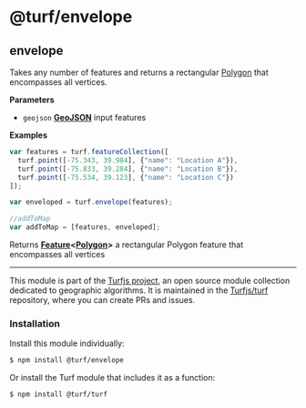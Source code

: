 # @turf/envelope

<!-- Generated by documentation.js. Update this documentation by updating the source code. -->

## envelope

Takes any number of features and returns a rectangular [Polygon](http://geojson.org/geojson-spec.html#polygon) that encompasses all vertices.

**Parameters**

-   `geojson` **[GeoJSON](http://geojson.org/geojson-spec.html#geojson-objects)** input features

**Examples**

```javascript
var features = turf.featureCollection([
  turf.point([-75.343, 39.984], {"name": "Location A"}),
  turf.point([-75.833, 39.284], {"name": "Location B"}),
  turf.point([-75.534, 39.123], {"name": "Location C"})
]);

var enveloped = turf.envelope(features);

//addToMap
var addToMap = [features, enveloped];
```

Returns **[Feature](http://geojson.org/geojson-spec.html#feature-objects)&lt;[Polygon](http://geojson.org/geojson-spec.html#polygon)>** a rectangular Polygon feature that encompasses all vertices

<!-- This file is automatically generated. Please don't edit it directly:
if you find an error, edit the source file (likely index.js), and re-run
./scripts/generate-readmes in the turf project. -->

---

This module is part of the [Turfjs project](http://turfjs.org/), an open source
module collection dedicated to geographic algorithms. It is maintained in the
[Turfjs/turf](https://github.com/Turfjs/turf) repository, where you can create
PRs and issues.

### Installation

Install this module individually:

```sh
$ npm install @turf/envelope
```

Or install the Turf module that includes it as a function:

```sh
$ npm install @turf/turf
```
